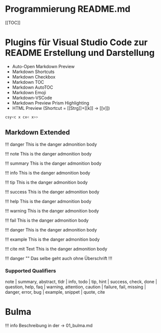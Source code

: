 # Programmierung README.md

[[TOC]]

# Plugins für Visual Studio Code zur README Erstellung und Darstellung

* Auto-Open Markdown Preview
* Markdown Shortcuts
* Markdown Checkbox
* Markdown TOC
* Markdown AutoTOC
* Markdown Emoji
* Markdown-VSCode
* Markdown Preview Prism Highlighting
* HTML Preview (Shortcut = [[Strg]]+[[k]] -> [[v]])

```php
csy<c x cx< x>>
```

## Markdown Extended

!!! danger 
    This is the danger admonition body

!!! note 
    This is the danger admonition body

!!! summary 
    This is the danger admonition body

!!! info 
    This is the danger admonition body

!!! tip 
    This is the danger admonition body

!!! success 
    This is the danger admonition body

!!! help 
    This is the danger admonition body

!!! warning 
    This is the danger admonition body

!!! fail 
    This is the danger admonition body

!!! danger 
    This is the danger admonition body

!!! example 
    This is the danger admonition body

!!! cite mit Text
    This is the danger admonition body

!!! danger ""
    Das selbe geht auch ohne Überschrift !!!

### Supported Qualifiers
note | summary, abstract, tldr | info, todo | tip, hint | success, check, done | question, help, faq | warning, attention, caution | failure, fail, missing | danger, error, bug | example, snippet | quote, cite

# Bulma 

!!! info 
    Beschreibung in der -> 01_bulma.md